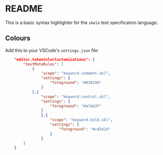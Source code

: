 # README

This is a basic syntax highlighter for the `skele` test specification language.

## Colours

Add this to your VSCode's `settings.json` file:

```json
    "editor.tokenColorCustomizations": {
        "textMateRules": [
            {
                "scope": "keyword.comment.skl",
                "settings": {
                    "foreground": "#829294"
                }
            },{
                "scope": "keyword.control.skl",
                "settings": {
                    "foreground": "#a7ab3f"
                }
                },{
                    "scope": "keyword.bold.skl",
                    "settings": {
                        "foreground": "#cd5424"
                    }
                }
        ]
    }
```

